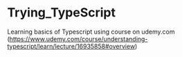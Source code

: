 # Trying_TypeScript

Learning basics of Typescript using course on udemy.com (https://www.udemy.com/course/understanding-typescript/learn/lecture/16935858#overview)
